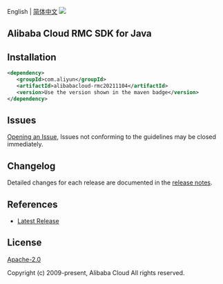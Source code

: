 English | [简体中文](README-CN.md)
![](https://aliyunsdk-pages.alicdn.com/icons/AlibabaCloud.svg)

## Alibaba Cloud RMC SDK for Java

## Installation

```xml
<dependency>
   <groupId>com.aliyun</groupId>
   <artifactId>alibabacloud-rmc20211104</artifactId>
   <version>Use the version shown in the maven badge</version>
</dependency>
```

## Issues
[Opening an Issue](https://github.com/aliyun/alibabacloud-java-async-sdk/issues/new), Issues not conforming to the guidelines may be closed immediately.

## Changelog
Detailed changes for each release are documented in the [release notes](./ChangeLog.txt).

## References
* [Latest Release](https://github.com/aliyun/alibabacloud-async-java-sdk/)

## License
[Apache-2.0](http://www.apache.org/licenses/LICENSE-2.0)

Copyright (c) 2009-present, Alibaba Cloud All rights reserved.